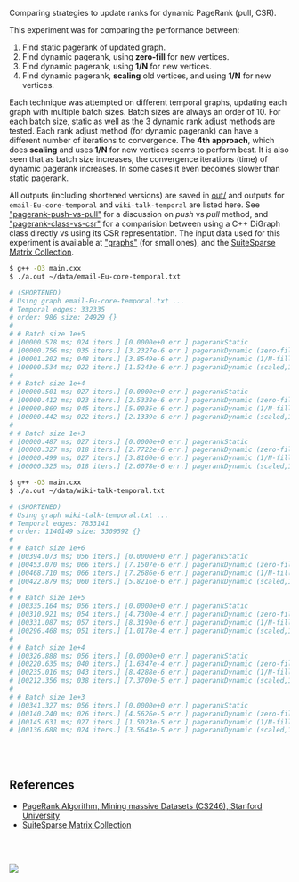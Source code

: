 Comparing strategies to update ranks for dynamic PageRank (pull, CSR).

This experiment was for comparing the performance between:
1. Find static pagerank of updated graph.
2. Find dynamic pagerank, using **zero-fill** for new vertices.
3. Find dynamic pagerank, using **1/N** for new vertices.
4. Find dynamic pagerank, **scaling** old vertices, and using **1/N** for new vertices.

Each technique was attempted on different temporal graphs, updating each graph
with multiple batch sizes. Batch sizes are always an order of 10. For each
batch size, static as well as the 3 dynamic rank adjust methods are tested.
Each rank adjust method (for dynamic pagerank) can have a different number
of iterations to convergence. The **4th approach**, which does **scaling**
and uses **1/N** for new vertices seems to perform best. It is also seen
that as batch size increases, the convergence iterations (time) of dynamic
pagerank increases. In some cases it even becomes slower than static pagerank.

All outputs (including shortened versions) are saved in [out/](out/) and
outputs for `email-Eu-core-temporal` and `wiki-talk-temporal` are listed here.
See ["pagerank-push-vs-pull"] for a discussion on *push* vs *pull* method, and
["pagerank-class-vs-csr"] for a comparision between using a C++ DiGraph class
directly vs using its CSR representation. The input data used for this
experiment is available at ["graphs"] (for small ones), and the
[SuiteSparse Matrix Collection].

```bash
$ g++ -O3 main.cxx
$ ./a.out ~/data/email-Eu-core-temporal.txt

# (SHORTENED)
# Using graph email-Eu-core-temporal.txt ...
# Temporal edges: 332335
# order: 986 size: 24929 {}
#
# # Batch size 1e+5
# [00000.578 ms; 024 iters.] [0.0000e+0 err.] pagerankStatic
# [00000.756 ms; 035 iters.] [3.2327e-6 err.] pagerankDynamic (zero-fill)
# [00001.202 ms; 048 iters.] [3.8549e-6 err.] pagerankDynamic (1/N-fill)
# [00000.534 ms; 022 iters.] [1.5243e-6 err.] pagerankDynamic (scaled,1/N-fill)
#
# # Batch size 1e+4
# [00000.501 ms; 027 iters.] [0.0000e+0 err.] pagerankStatic
# [00000.412 ms; 023 iters.] [2.5338e-6 err.] pagerankDynamic (zero-fill)
# [00000.869 ms; 045 iters.] [5.0035e-6 err.] pagerankDynamic (1/N-fill)
# [00000.442 ms; 022 iters.] [2.1339e-6 err.] pagerankDynamic (scaled,1/N-fill)
#
# # Batch size 1e+3
# [00000.487 ms; 027 iters.] [0.0000e+0 err.] pagerankStatic
# [00000.327 ms; 018 iters.] [2.7722e-6 err.] pagerankDynamic (zero-fill)
# [00000.499 ms; 027 iters.] [3.8160e-6 err.] pagerankDynamic (1/N-fill)
# [00000.325 ms; 018 iters.] [2.6078e-6 err.] pagerankDynamic (scaled,1/N-fill)
```

```bash
$ g++ -O3 main.cxx
$ ./a.out ~/data/wiki-talk-temporal.txt

# (SHORTENED)
# Using graph wiki-talk-temporal.txt ...
# Temporal edges: 7833141
# order: 1140149 size: 3309592 {}
#
# # Batch size 1e+6
# [00394.073 ms; 056 iters.] [0.0000e+0 err.] pagerankStatic
# [00453.070 ms; 066 iters.] [7.1507e-6 err.] pagerankDynamic (zero-fill)
# [00468.710 ms; 066 iters.] [7.2686e-6 err.] pagerankDynamic (1/N-fill)
# [00422.879 ms; 060 iters.] [5.8216e-6 err.] pagerankDynamic (scaled,1/N-fill)
#
# # Batch size 1e+5
# [00335.164 ms; 056 iters.] [0.0000e+0 err.] pagerankStatic
# [00310.921 ms; 054 iters.] [4.7300e-4 err.] pagerankDynamic (zero-fill)
# [00331.087 ms; 057 iters.] [8.3190e-6 err.] pagerankDynamic (1/N-fill)
# [00296.468 ms; 051 iters.] [1.0178e-4 err.] pagerankDynamic (scaled,1/N-fill)
#
# # Batch size 1e+4
# [00326.888 ms; 056 iters.] [0.0000e+0 err.] pagerankStatic
# [00220.635 ms; 040 iters.] [1.6347e-4 err.] pagerankDynamic (zero-fill)
# [00235.016 ms; 043 iters.] [8.4288e-6 err.] pagerankDynamic (1/N-fill)
# [00212.356 ms; 038 iters.] [7.3709e-5 err.] pagerankDynamic (scaled,1/N-fill)
#
# # Batch size 1e+3
# [00341.327 ms; 056 iters.] [0.0000e+0 err.] pagerankStatic
# [00140.240 ms; 026 iters.] [4.5626e-5 err.] pagerankDynamic (zero-fill)
# [00145.631 ms; 027 iters.] [1.5023e-5 err.] pagerankDynamic (1/N-fill)
# [00136.688 ms; 024 iters.] [3.5643e-5 err.] pagerankDynamic (scaled,1/N-fill)
```

<br>
<br>


## References

- [PageRank Algorithm, Mining massive Datasets (CS246), Stanford University](http://snap.stanford.edu/class/cs246-videos-2019/lec9_190205-cs246-720.mp4)
- [SuiteSparse Matrix Collection]

<br>
<br>

[![](https://i.imgur.com/sNyLL3K.jpg)](https://www.youtube.com/watch?v=SoiKp2oSUl0)

["pagerank-push-vs-pull"]: https://github.com/puzzlef/pagerank-push-vs-pull
["pagerank-class-vs-csr"]: https://github.com/puzzlef/pagerank-class-vs-csr
["graphs"]: https://github.com/puzzlef/graphs
[SuiteSparse Matrix Collection]: https://suitesparse-collection-website.herokuapp.com
